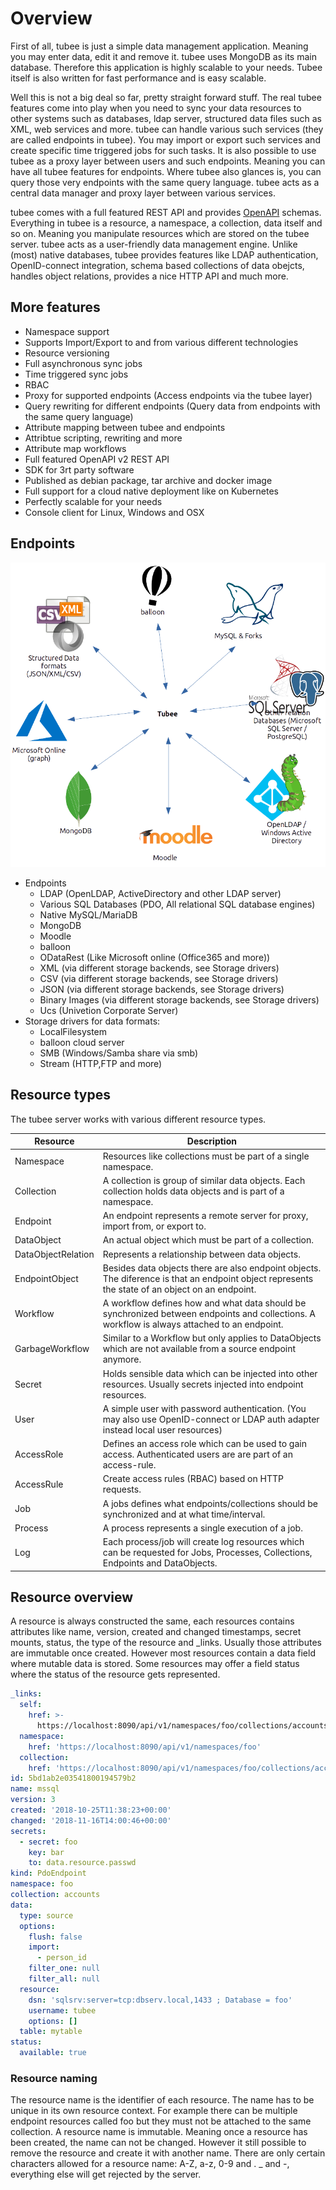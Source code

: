 # Overview

First of all, tubee is just a simple data management application. Meaning you may enter data, edit it and remove it.
tubee uses MongoDB as its main database. Therefore this application is highly scalable to your needs. Tubee itself is also 
written for fast performance and is easy scalable.

Well this is not a big deal so far, pretty straight forward stuff. The real tubee features come into play when 
you need to sync your data resources to other systems such as databases, ldap server, structured data files such as XML, web services and more.
tubee can handle various such services (they are called endpoints in tubee). You may import or export such services and create specific time triggered jobs for such tasks.
It is also possible to use tubee as a proxy layer between users and such endpoints. Meaning you can have all tubee features for endpoints. Where tubee also glances is, you can
query those very endpoints with the same query language.
tubee acts as a central data manager and proxy layer between various services.

tubee comes with a full featured REST API and provides [OpenAPI](https://github.com/OAI/OpenAPI-Specification) schemas.
Everything in tubee is a resource, a namespace, a collection, data itself and so on. Meaning you manipulate resources which are stored
on the tubee server. tubee acts as a user-friendly data management engine. Unlike (most) native databases, tubee provides features like LDAP authentication, OpenID-connect integration,
schema based collections of data obejcts, handles object relations, provides a nice HTTP API and much more.

## More features

* Namespace support
* Supports Import/Export to and from various different technologies
* Resource versioning
* Full asynchronous sync jobs
* Time triggered sync jobs
* RBAC
* Proxy for supported endpoints (Access endpoints via the tubee layer)
* Query rewriting for different endpoints (Query data from endpoints with the same query language)
* Attribute mapping between tubee and endpoints
* Attribtue scripting, rewriting and more
* Attribute map workflows
* Full featured OpenAPI v2 REST API
* SDK for 3rt party software
* Published as debian package, tar archive and docker image
* Full support for a cloud native deployment like on Kubernetes
* Perfectly scalable for your needs
* Console client for Linux, Windows and OSX

## Endpoints

![Endpoints](./_images/endpoints.png)

* Endpoints
    * LDAP (OpenLDAP, ActiveDirectory and other LDAP server)
    * Various SQL Databases (PDO, All relational SQL database engines)
    * Native MySQL/MariaDB
    * MongoDB
    * Moodle 
    * balloon
    * ODataRest (Like Microsoft online (Office365 and more))
    * XML (via different storage backends, see Storage drivers)
    * CSV (via different storage backends, see Storage drivers)
    * JSON (via different storage backends, see Storage drivers)
    * Binary Images (via different storage backends, see Storage drivers)
    * Ucs (Univetion Corporate Server)
* Storage drivers for data formats:
    * LocalFilesystem
    * balloon cloud server
    * SMB (Windows/Samba share via smb)
    * Stream (HTTP,FTP and more)

## Resource types

The tubee server works with various different resource types.

| Resource      | Description  |
| ------------- |--------------|
| Namespace | Resources like collections must be part of a single namespace.  |
| Collection | A collection is group of similar data objects. Each collection holds data objects and is part of a namespace.|
| Endpoint | An endpoint represents a remote server for proxy, import from, or export to. |
| DataObject  | An actual object which must be part of a collection. |
| DataObjectRelation  | Represents a relationship between data objects. |
| EndpointObject  | Besides data objects there are also endpoint objects. The diference is that an endpoint object represents the state of an object on an endpoint. |
| Workflow   | A workflow defines how and what data should be synchronized between endpoints and collections. A workflow is always attached to an endpoint.|
| GarbageWorkflow   | Similar to a Workflow but only applies to DataObjects which are not available from a source endpoint anymore.|
| Secret  | Holds sensible data which can be injected into other resources. Usually secrets injected into endpoint resources. |
| User  | A simple user with password authentication. (You may also use OpenID-connect or LDAP auth adapter instead local user resources) |
| AccessRole  | Defines an access role which can be used to gain access. Authenticated users are are part of an access-rule. |
| AccessRule  | Create access rules (RBAC) based on HTTP requests. |
| Job | A jobs defines what endpoints/collections should be synchronized and at what time/interval. |
| Process | A process represents a single execution of a job. |
| Log | Each process/job will create log resources which can be requested for Jobs, Processes, Collections, Endpoints and DataObjects. |


## Resource overview

A resource is always constructed the same, each resources contains attributes like name, version, created and changed timestamps, secret mounts, status, the type of the resource and _links.
Usually those attributes are immutable once created. 
However most resources contain a data field where mutable data is stored. Some resources may offer a field status where the status of the resource gets represented.

```yaml
_links:
  self:
    href: >-
      https://localhost:8090/api/v1/namespaces/foo/collections/accounts/endpoints/mssql
  namespace:
    href: 'https://localhost:8090/api/v1/namespaces/foo'
  collection:
    href: 'https://localhost:8090/api/v1/namespaces/foo/collections/accounts'
id: 5bd1ab2e03541800194579b2
name: mssql
version: 3
created: '2018-10-25T11:38:23+00:00'
changed: '2018-11-16T14:00:46+00:00'
secrets:
  - secret: foo
    key: bar
    to: data.resource.passwd
kind: PdoEndpoint
namespace: foo
collection: accounts
data:
  type: source
  options:
    flush: false
    import:
      - person_id
    filter_one: null
    filter_all: null
  resource:
    dsn: 'sqlsrv:server=tcp:dbserv.local,1433 ; Database = foo'
    username: tubee
    options: []
  table: mytable
status:
  available: true
```

### Resource naming
The resource name is the identifier of each resource. The name has to be unique in its own resource context. For example there can be multiple endpoint resources called foo but they must not be attached to the same collection.
A resource name is immutable. Meaning once a resource has been created, the name can not be changed. However it still possible to remove the resource and create it with another name.
There are only certain characters allowed for a resource name: A-Z, a-z, 0-9 and . _ and -, everything else will get rejected by the server.
